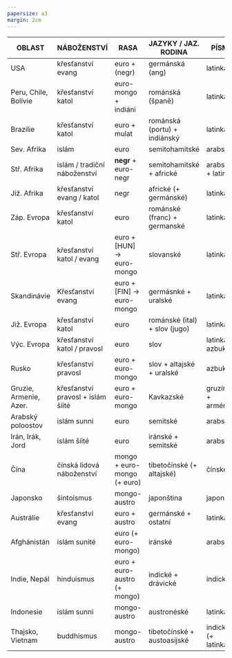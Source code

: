 ```yaml
---
papersize: a3
margin: 2cm
---
```


| OBLAST                 | NÁBOŽENSTVÍ                       | RASA                         | JAZYKY / JAZ. RODINA          | PÍSMO                |
|------------------------|-----------------------------------|------------------------------|-------------------------------|----------------------|
| USA                    | křesťanství evang                 | euro + (negr)                | germánská (ang)               | latinka              |
| Peru, Chile, Bolívie   | křesťanství katol                 | euro-mongo + indiáni         | románská (španě)              | latinka              |
| Brazílie               | křesťanství katol                 | euro + mulat                 | románská (portu) + indiánský  | latinka              |
| Sev. Afrika            | islám                             | euro                         | semitohamitské                | arabské              |
| Stř. Afrika            | islám / tradiční náboženství      | **negr** + euro-negr         | semitohamitské + africké      | arabské + latinka    |
| Již. Afrika            | křesťanství evang / katol         | negr                         | africké (+ germánské)         | latinka              |
| Záp. Evropa            | křesťanství katol                 | euro                         | románské (franc) + germanské  | latinka              |
| Stř. Evropa            | křesťanství katol / evang         | euro + [HUN] -> euro-mongo   | slovanské                     | latinka              |
| Skandinávie            | Křesťanství evang                 | euro + [FIN] -> euro-mongo   | germásnké + uralské           | latinka              |
| Již. Evropa            | křesťanství katol                 | euro                         | románské (ital) + slov (jugo) | latinka              |
| Výc. Evropa            | křesťanství katol / pravosl       | euro                         | slov                          | latinka + azbuka     |
| Rusko                  | křesťanství pravosl               | euro + euro-mongo            | slov + altajské + uralské     | azbuka               |
| Gruzie, Armenie, Azer. | křesťanství pravosl + islám šíité | euro + euro-mongo            | Kavkazské                     | gruzínské + arménské |
| Arabský poloostov      | islám sunni                       | euro                         | semitské                      | arabské              |
| Irán, Irák, Jord       | islám šíité                       | euro                         | iránské + semitské            | arabské              |
| Čína                   | čínská lidová náboženství         | mongo + euro-mongo (+ euro)  | tibetočínské (+ altajské)     | čínské               |
| Japonsko               | šintoismus                        | mongo-austro                 | japonština                    | japonské             |
| Austrálie              | křesťanství evang                 | euro + austro                | germánské + ostatní           | latinka              |
| Afghánistán            | islám sunité                      | euro (+ euro-mongo)          | iránské                       | arabské              |
| Indie, Nepál           | hinduismus                        | euro + euro-austro (+ mongo) | indické + drávické            | indické              |
| Indonesie              | islám sunni                       | mongo-austro                 | austronéské                   | latinka              |
| Thajsko, Vietnam       | buddhismus                        | mongo-austro                 | tibetočínské + austoasijské   | indické (+ latinka)  |
